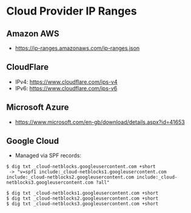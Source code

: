 # Cloud Provider IP Ranges

## Amazon AWS
 * https://ip-ranges.amazonaws.com/ip-ranges.json

## CloudFlare
 * IPv4: https://www.cloudflare.com/ips-v4
 * IPv6: https://www.cloudflare.com/ips-v6

## Microsoft Azure
 * https://www.microsoft.com/en-gb/download/details.aspx?id=41653

## Google Cloud
 * Managed via SPF records:
 
```
$ dig txt _cloud-netblocks.googleusercontent.com +short
 -> "v=spf1 include:_cloud-netblocks1.googleusercontent.com include:_cloud-netblocks2.googleusercontent.com include:_cloud-netblocks3.googleusercontent.com ?all"
 
$ dig txt _cloud-netblocks1.googleusercontent.com +short
$ dig txt _cloud-netblocks2.googleusercontent.com +short
$ dig txt _cloud-netblocks3.googleusercontent.com +short
```

